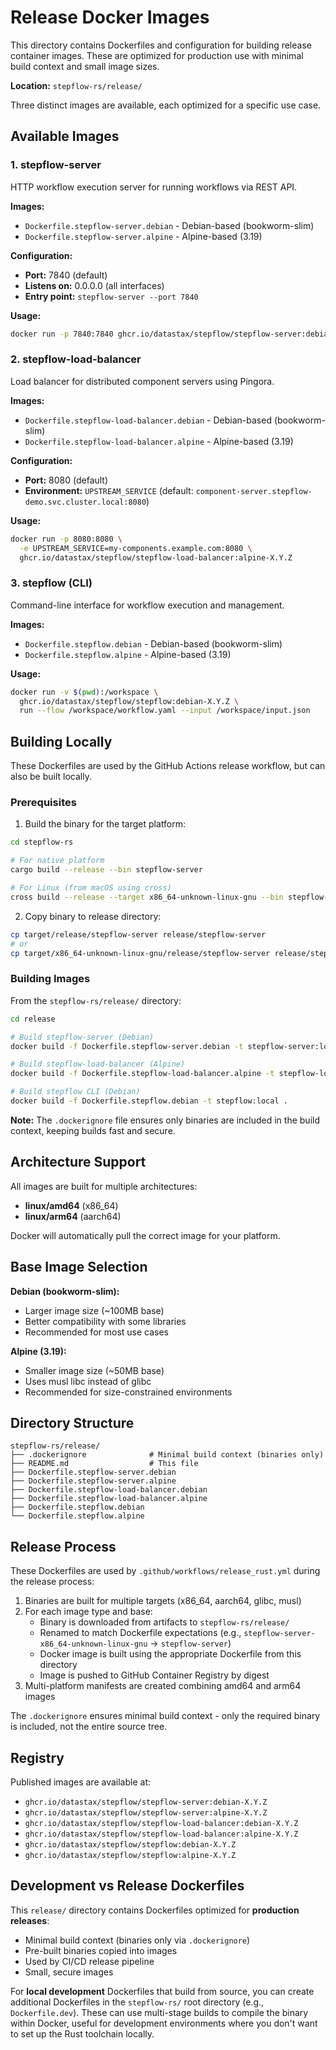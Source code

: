# Release Docker Images

This directory contains Dockerfiles and configuration for building release container images. These are optimized for production use with minimal build context and small image sizes.

**Location:** `stepflow-rs/release/`

Three distinct images are available, each optimized for a specific use case.

## Available Images

### 1. stepflow-server
HTTP workflow execution server for running workflows via REST API.

**Images:**
- `Dockerfile.stepflow-server.debian` - Debian-based (bookworm-slim)
- `Dockerfile.stepflow-server.alpine` - Alpine-based (3.19)

**Configuration:**
- **Port:** 7840 (default)
- **Listens on:** 0.0.0.0 (all interfaces)
- **Entry point:** `stepflow-server --port 7840`

**Usage:**
```bash
docker run -p 7840:7840 ghcr.io/datastax/stepflow/stepflow-server:debian-X.Y.Z
```

### 2. stepflow-load-balancer
Load balancer for distributed component servers using Pingora.

**Images:**
- `Dockerfile.stepflow-load-balancer.debian` - Debian-based (bookworm-slim)
- `Dockerfile.stepflow-load-balancer.alpine` - Alpine-based (3.19)

**Configuration:**
- **Port:** 8080 (default)
- **Environment:** `UPSTREAM_SERVICE` (default: `component-server.stepflow-demo.svc.cluster.local:8080`)

**Usage:**
```bash
docker run -p 8080:8080 \
  -e UPSTREAM_SERVICE=my-components.example.com:8080 \
  ghcr.io/datastax/stepflow/stepflow-load-balancer:alpine-X.Y.Z
```

### 3. stepflow (CLI)
Command-line interface for workflow execution and management.

**Images:**
- `Dockerfile.stepflow.debian` - Debian-based (bookworm-slim)
- `Dockerfile.stepflow.alpine` - Alpine-based (3.19)

**Usage:**
```bash
docker run -v $(pwd):/workspace \
  ghcr.io/datastax/stepflow/stepflow:debian-X.Y.Z \
  run --flow /workspace/workflow.yaml --input /workspace/input.json
```

## Building Locally

These Dockerfiles are used by the GitHub Actions release workflow, but can also be built locally.

### Prerequisites

1. Build the binary for the target platform:
```bash
cd stepflow-rs

# For native platform
cargo build --release --bin stepflow-server

# For Linux (from macOS using cross)
cross build --release --target x86_64-unknown-linux-gnu --bin stepflow-server
```

2. Copy binary to release directory:
```bash
cp target/release/stepflow-server release/stepflow-server
# or
cp target/x86_64-unknown-linux-gnu/release/stepflow-server release/stepflow-server
```

### Building Images

From the `stepflow-rs/release/` directory:

```bash
cd release

# Build stepflow-server (Debian)
docker build -f Dockerfile.stepflow-server.debian -t stepflow-server:local .

# Build stepflow-load-balancer (Alpine)
docker build -f Dockerfile.stepflow-load-balancer.alpine -t stepflow-load-balancer:local .

# Build stepflow CLI (Debian)
docker build -f Dockerfile.stepflow.debian -t stepflow:local .
```

**Note:** The `.dockerignore` file ensures only binaries are included in the build context, keeping builds fast and secure.

## Architecture Support

All images are built for multiple architectures:
- **linux/amd64** (x86_64)
- **linux/arm64** (aarch64)

Docker will automatically pull the correct image for your platform.

## Base Image Selection

**Debian (bookworm-slim):**
- Larger image size (~100MB base)
- Better compatibility with some libraries
- Recommended for most use cases

**Alpine (3.19):**
- Smaller image size (~50MB base)
- Uses musl libc instead of glibc
- Recommended for size-constrained environments

## Directory Structure

```
stepflow-rs/release/
├── .dockerignore              # Minimal build context (binaries only)
├── README.md                  # This file
├── Dockerfile.stepflow-server.debian
├── Dockerfile.stepflow-server.alpine
├── Dockerfile.stepflow-load-balancer.debian
├── Dockerfile.stepflow-load-balancer.alpine
├── Dockerfile.stepflow.debian
└── Dockerfile.stepflow.alpine
```

## Release Process

These Dockerfiles are used by `.github/workflows/release_rust.yml` during the release process:

1. Binaries are built for multiple targets (x86_64, aarch64, glibc, musl)
2. For each image type and base:
   - Binary is downloaded from artifacts to `stepflow-rs/release/`
   - Renamed to match Dockerfile expectations (e.g., `stepflow-server-x86_64-unknown-linux-gnu` → `stepflow-server`)
   - Docker image is built using the appropriate Dockerfile from this directory
   - Image is pushed to GitHub Container Registry by digest
3. Multi-platform manifests are created combining amd64 and arm64 images

The `.dockerignore` ensures minimal build context - only the required binary is included, not the entire source tree.

## Registry

Published images are available at:
- `ghcr.io/datastax/stepflow/stepflow-server:debian-X.Y.Z`
- `ghcr.io/datastax/stepflow/stepflow-server:alpine-X.Y.Z`
- `ghcr.io/datastax/stepflow/stepflow-load-balancer:debian-X.Y.Z`
- `ghcr.io/datastax/stepflow/stepflow-load-balancer:alpine-X.Y.Z`
- `ghcr.io/datastax/stepflow/stepflow:debian-X.Y.Z`
- `ghcr.io/datastax/stepflow/stepflow:alpine-X.Y.Z`

## Development vs Release Dockerfiles

This `release/` directory contains Dockerfiles optimized for **production releases**:
- Minimal build context (binaries only via `.dockerignore`)
- Pre-built binaries copied into images
- Used by CI/CD release pipeline
- Small, secure images

For **local development** Dockerfiles that build from source, you can create additional Dockerfiles in the `stepflow-rs/` root directory (e.g., `Dockerfile.dev`). These can use multi-stage builds to compile the binary within Docker, useful for development environments where you don't want to set up the Rust toolchain locally.
